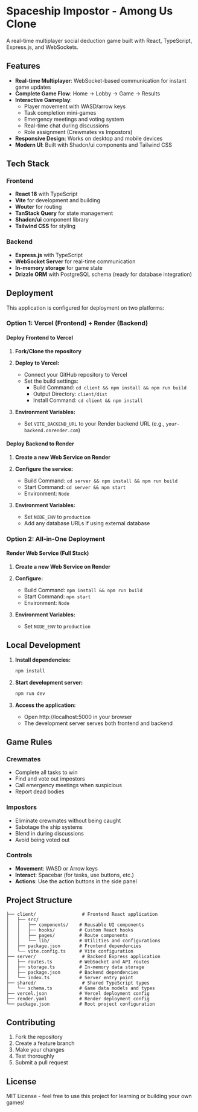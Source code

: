 # Spaceship Impostor - Among Us Clone

A real-time multiplayer social deduction game built with React, TypeScript, Express.js, and WebSockets.

## Features

- **Real-time Multiplayer**: WebSocket-based communication for instant game updates
- **Complete Game Flow**: Home → Lobby → Game → Results
- **Interactive Gameplay**: 
  - Player movement with WASD/arrow keys
  - Task completion mini-games
  - Emergency meetings and voting system
  - Real-time chat during discussions
  - Role assignment (Crewmates vs Impostors)
- **Responsive Design**: Works on desktop and mobile devices
- **Modern UI**: Built with Shadcn/ui components and Tailwind CSS

## Tech Stack

### Frontend
- **React 18** with TypeScript
- **Vite** for development and building
- **Wouter** for routing
- **TanStack Query** for state management
- **Shadcn/ui** component library
- **Tailwind CSS** for styling

### Backend
- **Express.js** with TypeScript
- **WebSocket Server** for real-time communication
- **In-memory storage** for game state
- **Drizzle ORM** with PostgreSQL schema (ready for database integration)

## Deployment

This application is configured for deployment on two platforms:

### Option 1: Vercel (Frontend) + Render (Backend)

#### Deploy Frontend to Vercel

1. **Fork/Clone the repository**

2. **Deploy to Vercel:**
   - Connect your GitHub repository to Vercel
   - Set the build settings:
     - Build Command: `cd client && npm install && npm run build`
     - Output Directory: `client/dist`
     - Install Command: `cd client && npm install`

3. **Environment Variables:**
   - Set `VITE_BACKEND_URL` to your Render backend URL (e.g., `your-backend.onrender.com`)

#### Deploy Backend to Render

1. **Create a new Web Service on Render**

2. **Configure the service:**
   - Build Command: `cd server && npm install && npm run build`
   - Start Command: `cd server && npm start`
   - Environment: `Node`

3. **Environment Variables:**
   - Set `NODE_ENV` to `production`
   - Add any database URLs if using external database

### Option 2: All-in-One Deployment

#### Render Web Service (Full Stack)

1. **Create a new Web Service on Render**

2. **Configure:**
   - Build Command: `npm install && npm run build`
   - Start Command: `npm start`
   - Environment: `Node`

3. **Environment Variables:**
   - Set `NODE_ENV` to `production`

## Local Development

1. **Install dependencies:**
   ```bash
   npm install
   ```

2. **Start development server:**
   ```bash
   npm run dev
   ```

3. **Access the application:**
   - Open http://localhost:5000 in your browser
   - The development server serves both frontend and backend

## Game Rules

### Crewmates
- Complete all tasks to win
- Find and vote out impostors
- Call emergency meetings when suspicious
- Report dead bodies

### Impostors
- Eliminate crewmates without being caught
- Sabotage the ship systems
- Blend in during discussions
- Avoid being voted out

### Controls
- **Movement**: WASD or Arrow keys
- **Interact**: Spacebar (for tasks, use buttons, etc.)
- **Actions**: Use the action buttons in the side panel

## Project Structure

```
├── client/                 # Frontend React application
│   ├── src/
│   │   ├── components/    # Reusable UI components
│   │   ├── hooks/         # Custom React hooks
│   │   ├── pages/         # Route components
│   │   └── lib/           # Utilities and configurations
│   ├── package.json       # Frontend dependencies
│   └── vite.config.ts     # Vite configuration
├── server/                 # Backend Express application
│   ├── routes.ts          # WebSocket and API routes
│   ├── storage.ts         # In-memory data storage
│   ├── package.json       # Backend dependencies
│   └── index.ts           # Server entry point
├── shared/                 # Shared TypeScript types
│   └── schema.ts          # Game data models and types
├── vercel.json            # Vercel deployment config
├── render.yaml            # Render deployment config
└── package.json           # Root project configuration
```

## Contributing

1. Fork the repository
2. Create a feature branch
3. Make your changes
4. Test thoroughly
5. Submit a pull request

## License

MIT License - feel free to use this project for learning or building your own games!